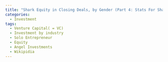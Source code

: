 ```yaml
---
title: "Shark Equity in Closing Deals, by Gender (Part 4: Stats For Sharks)"
categories:
  - Investment
tags:
  - Venture Capital( = VC)
  - Investment by industry
  - Solo Entrepreneur
  - Equity
  - Angel Investments
  - Wikipidia
---
```

